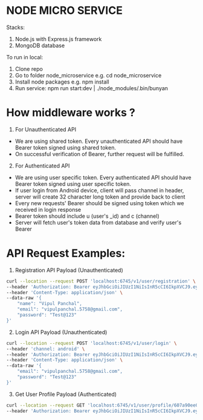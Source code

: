 # NODE MICRO SERVICE

Stacks:
  1. Node.js with Express.js framework
  2. MongoDB database

To run in local:
  1. Clone repo
  2. Go to folder node_microservice e.g. cd node_microservice
  3. Install node packages  e.g. npm install
  4. Run service: npm run start:dev | ./node_modules/.bin/bunyan

# How middleware works ?

1. For Unauthenticated API
  - We are using shared token. Every unauthenticated API should have Bearer token signed using shared token.
  - On successful verification of Bearer, further request will be fulfilled.

2. For Authenticated API
  - We are using user specific token. Every authenticated API should have Bearer token signed using user specific token.
  - If user login from Android device, client will pass channel in header, server will create 32 character long token and provide back to client
  - Every new requests' Bearer should be signed using token which we received in login response
  - Bearer token should include u (user's _id) and c (channel)
  - Server will fetch user's token data from database and verify user's Bearer

# API Request Examples:

1. Registration API Payload (Unauthenticated)
```sh
curl --location --request POST 'localhost:6745/v1/user/registration' \
--header 'Authorization: Bearer eyJhbGciOiJIUzI1NiIsInR5cCI6IkpXVCJ9.eyJzdWIiOiIxMjM0NTY3ODkwIiwibmFtZSI6IkpvaG4gRG9lIiwiaWF0IjoxNTE2MjM5MDIyfQ.lY4HmpQ3-nnxWz5ah6mnjC0L2QuPe03mdUjaXd3KXUg' \
--header 'Content-Type: application/json' \
--data-raw '{
    "name": "Vipul Panchal",
    "email": "vipulpanchal.5758@gmail.com",
    "password": "Test@123"
}'
```

2. Login API Payload (Unauthenticated)
```sh
curl --location --request POST 'localhost:6745/v1/user/login' \
--header 'channel: android' \
--header 'Authorization: Bearer eyJhbGciOiJIUzI1NiIsInR5cCI6IkpXVCJ9.eyJzdWIiOiIxMjM0NTY3ODkwIiwibmFtZSI6IkpvaG4gRG9lIiwiaWF0IjoxNTE2MjM5MDIyfQ.lY4HmpQ3-nnxWz5ah6mnjC0L2QuPe03mdUjaXd3KXUg' \
--header 'Content-Type: application/json' \
--data-raw '{
    "email": "vipulpanchal.5758@gmail.com",
    "password": "Test@123"
}'
```

3. Get User Profile Payload (Authenticated)
```sh
curl --location --request GET 'localhost:6745/v1/user/profile/607a90ee081b657df9458290' \
--header 'Authorization: Bearer eyJhbGciOiJIUzI1NiIsInR5cCI6IkpXVCJ9.eyJjIjoiYW5kcm9pZCIsInUiOiI2MDdhOTBlZTA4MWI2NTdkZjk0NTgyOTAiLCJzdWIiOiIxMjM0NTY3ODkwIiwibmFtZSI6IkpvaG4gRG9lIiwiaWF0IjoxNTE2MjM5MDIyfQ.tphw8saCNDUgO8KKby5Q1AByfOAZeA2Y4XLLlxujQiQ'
```